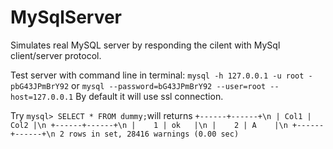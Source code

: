 # MySqlServer
Simulates real MySQL server by responding the cilent with MySql client/server protocol.

Test server with command line in terminal:
`mysql -h 127.0.0.1 -u root -pbG43JPmBrY92` or `mysql --password=bG43JPmBrY92 --user=root --host=127.0.0.1`
By default it will use ssl connection.

Try `mysql> SELECT * FROM dummy;`will returns
`+------+------+\n
| Col1 | Col2 |\n
+------+------+\n
|    1 | ok   |\n
|    2 | A    |\n
+------+------+\n
2 rows in set, 28416 warnings (0.00 sec)`
